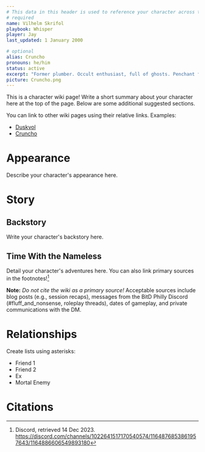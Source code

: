 ```yaml
---
# This data in this header is used to reference your character across the entire website. 
# required
name: Vilhelm Skrifol
playbook: Whisper
player: Jay
last_updated: 1 January 2000

# optional
alias: Cruncho
pronouns: he/him
status: active
excerpt: "Former plumber. Occult enthusiast, full of ghosts. Penchant for demonic pacts. "
picture: Cruncho.png
---
```


This is a character wiki page! Write a short summary about your character here at the top of the page. Below are some additional suggested sections.

You can link to other wiki pages using their relative links. Examples:
* [Duskvol](../locations/duskvol)
* [Cruncho](../player_characters/cruncho)

# Appearance
Describe your character's appearance here.

# Story
## Backstory
Write your character's backstory here. 

## Time With the Nameless
Detail your character's adventures here. You can also link primary sources in the footnotes![^my-footnote]

**Note:** _Do not cite the wiki as a primary source!_ Acceptable sources include blog posts (e.g., session recaps), messages from the BitD Philly Discord (#fluff_and_nonsense, roleplay threads), dates of gameplay, and private communications with the DM. 

# Relationships
Create lists using asterisks:

* Friend 1
* Friend 2
* Ex
* Mortal Enemy

# Citations
[^my-footnote]: Discord, retrieved 14 Dec 2023. <https://discord.com/channels/1022641517170540574/1164876853861957643/1164886606549893180>